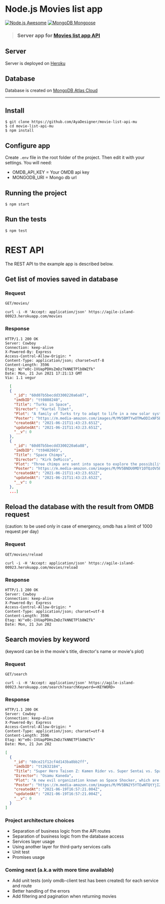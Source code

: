 # Node.js Movies list app

[![Node.js Awesome](https://img.shields.io/badge/nodejs-awesome-%23783578.svg)](http://react.io)
[![MongoDB Mongoose](https://img.shields.io/badge/mongodb-mongoose-%55FF33.svg)](http://react.io)


> ### Server app for [Movies list app API](https://github.com/AyaDesigner/movie-list-client-mu)


## Server

Server is deployed on [Heroku](https://agile-island-00923.herokuapp.com/)&nbsp;&nbsp;&nbsp;&nbsp;

## Database 

Database is created on [MongoDB Atlas Cloud](https://www.mongodb.com/cloud/atlas/efficiency?utm_source=google&utm_campaign=gs_emea_germany_search_brand_atlas_desktop&utm_term=mongodb%20cluster&utm_medium=cpc_paid_search&utm_ad=e&utm_ad_campaign_id=1718986504&gclid=CjwKCAjw8cCGBhB6EiwAgORey15jVLNLeBbuyrOeItAV0njkyl8tf7FeNndjWQ_koNUxnVs0A_DBhRoC-FsQAvD_BwE)

---

## Install

    $ git clone https://github.com/AyaDesigner/movie-list-api-mu
    $ cd movie-list-api-mu
    $ npm install

## Configure app

Create `.env` file in the root folder of the project. Then edit it with your settings. You will need:

- OMDB_API_KEY = Your OMDB api key
- MONGODB_URI = Mongo db url

## Running the project

    $ npm start


## Run the tests

    $ npm test

# REST API

The REST API to the example app is described below.

## Get list of movies saved in database

### Request 

`GET/movies/`

    curl -i -H 'Accept: application/json' https://agile-island-00923.herokuapp.com/movies

### Response

    HTTP/1.1 200 OK
    Server: Cowboy
    Connection: keep-alive
    X-Powered-By: Express
    Access-Control-Allow-Origin: *
    Content-Type: application/json; charset=utf-8
    Content-Length: 3596
    Etag: W/"e0c-1VUapPDHsZmDz7kNNETPlb8WZfk"
    Date: Mon, 21 Jun 2021 17:21:13 GMT
    Via: 1.1 vegur
    
```json
  [
  {
    "_id": "60d07b5becdd3300220a6a87",
    "imdbID": "tt0808240",
    "Title": "Turks in Space",
    "Director": "Kartal Tibet",
    "Plot": "A family of Turks try to adapt to life in a new solar system.",
    "Poster": "https://m.media-amazon.com/images/M/MV5BMTYwOTMwODIxNF5BMl5BanBnXkFtZTcwMjc0NzA0MQ@@._V1_SX300.jpg",
    "createdAt": "2021-06-21T11:43:23.651Z",
    "updatedAt": "2021-06-21T11:43:23.651Z",
    "__v": 0
  },
  {
    "_id": "60d07b5becdd3300220a6a88",
    "imdbID": "tt0482603",
    "Title": "Space Chimps",
    "Director": "Kirk DeMicco",
    "Plot": "Three chimps are sent into space to explore the possibility of alien life when an unmanned space shuttle crash lands on an uncharted planet.",
    "Poster": "https://m.media-amazon.com/images/M/MV5BNDU0MDY1OTQzOV5BMl5BanBnXkFtZTcwNzQ3ODI3MQ@@._V1_SX300.jpg",
    "createdAt": "2021-06-21T11:43:23.652Z",
    "updatedAt": "2021-06-21T11:43:23.652Z",
    "__v": 0
  },
  ...]
```
  
  
## Reload the database with the result from OMDB request 

(caution: to be used only in case of emergency, omdb has a limit of 1000 request per day)

### Request 

`GET/movies/reload`

    curl -i -H 'Accept: application/json' https://agile-island-00923.herokuapp.com/movies/reload

### Response

    HTTP/1.1 200 OK
    Server: Cowboy
    Connection: keep-alive
    X-Powered-By: Express
    Access-Control-Allow-Origin: *
    Content-Type: application/json; charset=utf-8
    Content-Length: 3596
    Etag: W/"e0c-1VUapPDHsZmDz7kNNETPlb8WZfk"
    Date: Mon, 21 Jun 202
  
   
## Search movies by keyword 

(keyword can be in the movie's title, director's name or movie's plot)

### Request 

`GET/search`

    curl -i -H 'Accept: application/json' https://agile-island-00923.herokuapp.com/search?searchKeyword=<KEYWORD>

### Response

    HTTP/1.1 200 OK
    Server: Cowboy
    Connection: keep-alive
    X-Powered-By: Express
    Access-Control-Allow-Origin: *
    Content-Type: application/json; charset=utf-8
    Content-Length: 3596
    Etag: W/"e0c-1VUapPDHsZmDz7kNNETPlb8WZfk"
    Date: Mon, 21 Jun 202
   

```json
[
  {
    "_id": "60ce21f12cf4d143ba8bb2ff",
    "imdbID": "tt2632184",
    "Title": "Super Hero Taisen Z: Kamen Rider vs. Super Sentai vs. Space Sheriff",
    "Director": "Osamu Kaneda",
    "Plot": "A new evil organization known as Space Shocker, which are led by the magic-using Space Ikadevil and Space Spider Man, threatens the Earth by causing an unknown phenomenon. The Space ...",
    "Poster": "https://m.media-amazon.com/images/M/MV5BN2Y5YTEwNTQtYjI2MC00YzRhLWIwMTktYmJkNmFmYWMyN2QyXkEyXkFqcGdeQXVyMjM5ODMxODc@._V1_SX300.jpg",
    "createdAt": "2021-06-19T16:57:21.004Z",
    "updatedAt": "2021-06-19T16:57:21.004Z",
    "__v": 0
  }
]
```
  

### Project architecture choices 

* Separation of business logic from the API routes 
* Separation of business logic from the database access 
* Services layer usage
* Using another layer for third-party services calls
* Unit test 
* Promises usage

### Coming next (a.k.a with more time available)

* Add unit tests (only omdb-client test has been created) for each service and route
* Better handling of the errors 
* Add filtering and pagination when returning movies

